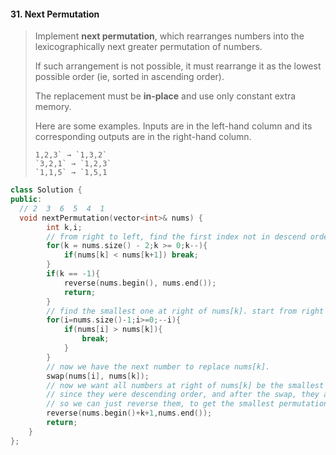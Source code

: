 #### 31. Next Permutation

> Implement **next permutation**, which rearranges numbers into the lexicographically next greater permutation of numbers.
>
> If such arrangement is not possible, it must rearrange it as the lowest possible order (ie, sorted in ascending order).
>
> The replacement must be **in-place** and use only constant extra memory.
>
> Here are some examples. Inputs are in the left-hand column and its corresponding outputs are in the right-hand column.
>
> ```
> 1,2,3` → `1,3,2`
> `3,2,1` → `1,2,3`
> `1,1,5` → `1,5,1
> ```

```cpp
class Solution {
public:
  // 2  3  6  5  4  1
  void nextPermutation(vector<int>& nums) {
        int k,i;
        // from right to left, find the first index not in descend order.
        for(k = nums.size() - 2;k >= 0;k--){
            if(nums[k] < nums[k+1]) break;
        }
        if(k == -1){
            reverse(nums.begin(), nums.end());
            return;
        }
        // find the smallest one at right of nums[k]. start from right we can find it easily. start from right words too.
        for(i=nums.size()-1;i>=0;--i){
            if(nums[i] > nums[k]){
                break;
            }
        }
        // now we have the next number to replace nums[k].
        swap(nums[i], nums[k]);
        // now we want all numbers at right of nums[k] be the smallest permutation.
        // since they were descending order, and after the swap, they are still in  descending order.
        // so we can just reverse them, to get the smallest permutation.
        reverse(nums.begin()+k+1,nums.end());
        return;
    }
};
```


